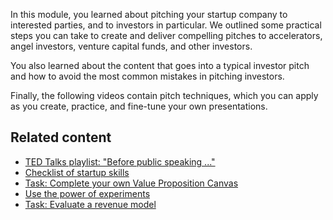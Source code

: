 In this module, you learned about pitching your startup company to interested parties, and to investors in particular. We outlined some practical steps you can take to create and deliver compelling pitches to accelerators, angel investors, venture capital funds, and other investors.

You also learned about the content that goes into a typical investor pitch and how to avoid the most common mistakes in pitching investors.

Finally, the following videos contain pitch techniques, which you can apply as you create, practice, and fine-tune your own presentations.

## Related content

- [TED Talks playlist: "Before public speaking ..."](https://www.ted.com/playlists/226/before_public_speaking?azure-portal=true)
- [Checklist of startup skills](../../fundamentals/3-success.yml?azure-portal=true#worksheet)
- [Task: Complete your own Value Proposition Canvas](../../validate-idea/2-articulate-idea.yml?azure-portal=true#task-complete-your-own-value-proposition-canvas)
- [Use the power of experiments](../../validate-idea/5-experiment-power.yml?azure-portal=true)
- [Task: Evaluate a revenue model](../../revenue/2-revenue-models.yml?azure-portal=true#task-evaluate-a-revenue-model)
